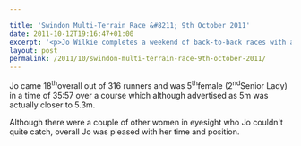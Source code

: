 ```yaml
---

title: 'Swindon Multi-Terrain Race &#8211; 9th October 2011'
date: 2011-10-12T19:16:47+01:00
excerpt: '<p>Jo Wilkie completes a weekend of back-to-back races with a great performance in the Swindon 5m Multi-Terrain Race</p>'
layout: post
permalink: /2011/10/swindon-multi-terrain-race-9th-october-2011/
---
```

Jo came 18<sup>th</sup>overall out of 316 runners and was 5<sup>th</sup>female (2<sup>nd</sup>Senior Lady) in a time of 35:57 over a course which although advertised as 5m was actually closer to 5.3m.

Although there were a couple of other women in eyesight who Jo couldn't quite catch, overall Jo was pleased with her time and position.
